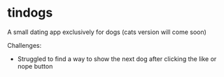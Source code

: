 # tindogs
A small dating app exclusively for dogs (cats version will come soon)


Challenges:

- Struggled to find a way to show the next dog after clicking the like or nope button